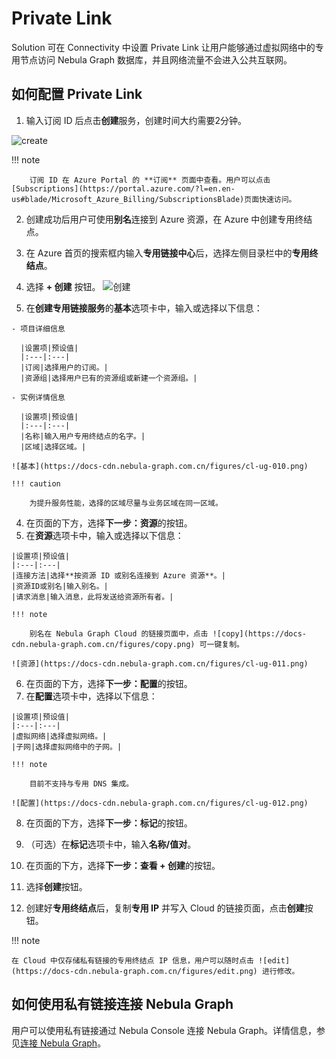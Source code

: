 # Private Link

Solution 可在 Connectivity 中设置 Private Link 让用户能够通过虚拟网络中的专用节点访问 Nebula Graph 数据库，并且网络流量不会进入公共互联网。

## 如何配置 Private Link

1. 输入订阅 ID 后点击**创建**服务，创建时间大约需要2分钟。

  ![create](https://docs-cdn.nebula-graph.com.cn/figures/cl-ug-008.png)

  !!! note

        订阅 ID 在 Azure Portal 的 **订阅** 页面中查看。用户可以点击 [Subscriptions](https://portal.azure.com/?l=en.en-us#blade/Microsoft_Azure_Billing/SubscriptionsBlade)页面快速访问。

2. 创建成功后用户可使用**别名**连接到 Azure 资源，在 Azure 中创建专用终结点。

  1. 在 Azure 首页的搜索框内输入**专用链接中心**后，选择左侧目录栏中的**专用终结点**。
  2. 选择 **+ 创建** 按钮。
    ![创建](https://docs-cdn.nebula-graph.com.cn/figures/cl-ug-009.png)
  3. 在**创建专用链接服务**的**基本**选项卡中，输入或选择以下信息：

    - 项目详细信息

      |设置项|预设值|
      |:---|:---|
      |订阅|选择用户的订阅。|
      |资源组|选择用户已有的资源组或新建一个资源组。|

    - 实例详情信息

      |设置项|预设值|
      |:---|:---|
      |名称|输入用户专用终结点的名字。|
      |区域|选择区域。|
    
    ![基本](https://docs-cdn.nebula-graph.com.cn/figures/cl-ug-010.png)

    !!! caution

        为提升服务性能，选择的区域尽量与业务区域在同一区域。

  4. 在页面的下方，选择**下一步：资源**的按钮。
  5. 在**资源**选项卡中，输入或选择以下信息：

    |设置项|预设值|
    |:---|:---|
    |连接方法|选择**按资源 ID 或别名连接到 Azure 资源**。|
    |资源ID或别名|输入别名。|
    |请求消息|输入消息，此将发送给资源所有者。|

    !!! note

        别名在 Nebula Graph Cloud 的链接页面中，点击 ![copy](https://docs-cdn.nebula-graph.com.cn/figures/copy.png) 可一键复制。
    
    ![资源](https://docs-cdn.nebula-graph.com.cn/figures/cl-ug-011.png)

  6. 在页面的下方，选择**下一步：配置**的按钮。
  7. 在**配置**选项卡中，选择以下信息：
   
    |设置项|预设值|
    |:---|:---|
    |虚拟网络|选择虚拟网络。|
    |子网|选择虚拟网络中的子网。|

    !!! note

        目前不支持与专用 DNS 集成。
    
    ![配置](https://docs-cdn.nebula-graph.com.cn/figures/cl-ug-012.png)
  
  8. 在页面的下方，选择**下一步：标记**的按钮。
  9.  （可选）在**标记**选项卡中，输入**名称/值对**。
  10.  在页面的下方，选择**下一步：查看 + 创建**的按钮。
  11.  选择**创建**按钮。

3. 创建好**专用终结点**后，复制**专用 IP** 并写入 Cloud 的链接页面，点击**创建**按钮。

!!! note

    在 Cloud 中仅存储私有链接的专用终结点 IP 信息，用户可以随时点击 ![edit](https://docs-cdn.nebula-graph.com.cn/figures/edit.png) 进行修改。

## 如何使用私有链接连接 Nebula Graph

用户可以使用私有链接通过 Nebula Console 连接 Nebula Graph。详情信息，参见[连接 Nebula Graph](../../2.quick-start/3.connect-to-nebula-graph.md)。
